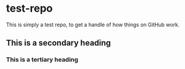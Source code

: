 # test-repo
This is simply a test repo, to get a handle of how things on GitHub work.
## This is a secondary heading
### This is a tertiary heading
